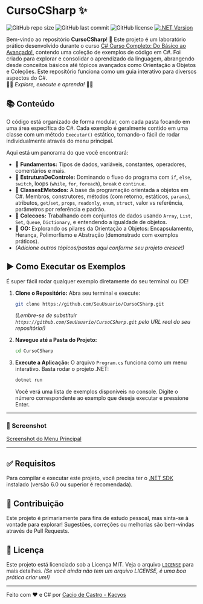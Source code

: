 # CursoCSharp ✨

![GitHub repo size](https://img.shields.io/github/repo-size/kacyos/CursoCSharp)
![GitHub last commit](https://img.shields.io/github/last-commit/kacyos/CursoCSharp)
![GitHub license](https://img.shields.io/github/license/kacyos/CursoCSharp)
[![.NET Version](https://img.shields.io/badge/.NET-6.0%2B-blueviolet)](https://dotnet.microsoft.com/download)

Bem-vindo ao repositório **CursoCSharp**! 👋
Este projeto é um laboratório prático desenvolvido durante o curso [C# Curso Completo: Do Básico ao Avançado!](https://www.udemy.com/course/curso-c-sharp/), contendo uma coleção de exemplos de código em C#. Foi criado para explorar e consolidar o aprendizado da linguagem, abrangendo desde conceitos básicos até tópicos avançados como Orientação a Objetos e Coleções. Este repositório funciona como um guia interativo para diversos aspectos do C#.     
 🚀🚀 *Explore, execute e aprenda!* 🚀🚀  

## 📚 Conteúdo

O código está organizado de forma modular, com cada pasta focando em uma área específica do C#. Cada exemplo é geralmente contido em uma classe com um método `Executar()` estático, tornando-o fácil de rodar individualmente através do menu principal.

Aqui está um panorama do que você encontrará:

*   📁 **Fundamentos:** Tipos de dados, variáveis, constantes, operadores, comentários e mais.
*   📁 **EstruturaDeControle:** Dominando o fluxo do programa com `if`, `else`, `switch`, loops (`while`, `for`, `foreach`), `break` e `continue`.
*   📁 **ClassesEMetodos:** A base da programação orientada a objetos em C#. Membros, construtores, métodos (com retorno, estáticos, `params`), atributos, `get`/`set`, `props`, `readonly`, `enum`, `struct`, valor vs referência, parâmetros por referência e padrão.
*   📁 **Colecoes:** Trabalhando com conjuntos de dados usando `Array`, `List`, `Set`, `Queue`, `Dictionary`, e entendendo a igualdade de objetos.
*   📁 **OO:** Explorando os pilares da Orientação a Objetos: Encapsulamento, Herança, Polimorfismo e Abstração (demonstrado com exemplos práticos).
*   *(Adicione outros tópicos/pastas aqui conforme seu projeto cresce!)*

## ▶️ Como Executar os Exemplos

É super fácil rodar qualquer exemplo diretamente do seu terminal ou IDE!

1.  **Clone o Repositório:**
    Abra seu terminal e execute:
    ```bash
    git clone https://github.com/SeuUsuario/CursoCSharp.git
    ```
    *(Lembre-se de substituir `https://github.com/SeuUsuario/CursoCSharp.git` pelo URL real do seu repositório!)*

2.  **Navegue até a Pasta do Projeto:**
    ```bash
    cd CursoCSharp
    ```

3.  **Execute a Aplicação:**
    O arquivo `Program.cs` funciona como um menu interativo. Basta rodar o projeto .NET:
    ```bash
    dotnet run
    ```
    Você verá uma lista de exemplos disponíveis no console. Digite o número correspondente ao exemplo que deseja executar e pressione Enter.

---

### 📸 Screenshot

[Screenshot do Menu Principal](assets/exec.png)

---

## ✅ Requisitos

Para compilar e executar este projeto, você precisa ter o [.NET SDK](https://dotnet.microsoft.com/download) instalado (versão 6.0 ou superior é recomendada).

## 🤝 Contribuição

Este projeto é primariamente para fins de estudo pessoal, mas sinta-se à vontade para explorar! Sugestões, correções ou melhorias são bem-vindas através de Pull Requests.

## 📄 Licença

Este projeto está licenciado sob a Licença MIT. Veja o arquivo [`LICENSE`](LICENSE) para mais detalhes. *(Se você ainda não tem um arquivo LICENSE, é uma boa prática criar um!)*

---

Feito com ❤️ e C# por [Cacio de Castro - Kacyos](https://github.com/kacyos)